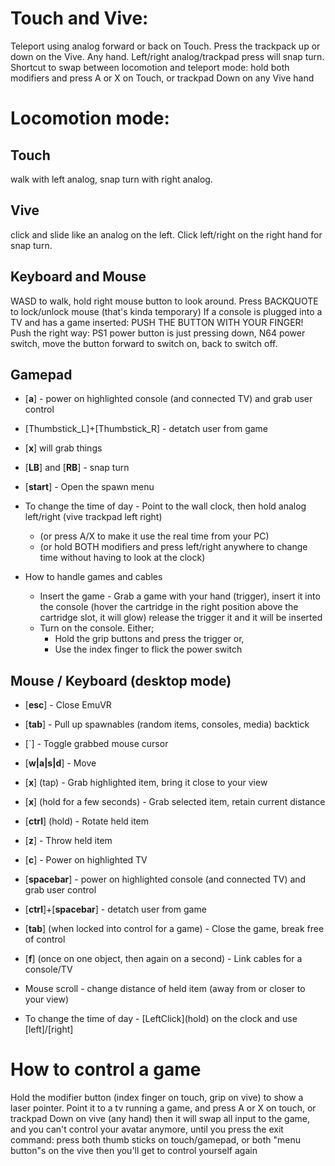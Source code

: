 
# Touch and Vive:
Teleport using analog forward or back on Touch. Press the trackpack up or down on the Vive. Any hand.
Left/right analog/trackpad press will snap turn.
Shortcut to swap between locomotion and teleport mode: hold both modifiers and press A or X on Touch, or trackpad Down on any Vive hand

# Locomotion mode: 
## Touch
walk with left analog, snap turn with right analog. 
## Vive
click and slide like an analog on the left. Click left/right on the right hand for snap turn.
## Keyboard and Mouse
WASD to walk, hold right mouse button to look around. Press BACKQUOTE to lock/unlock mouse (that's kinda temporary)
If a console is plugged into a TV and has a game inserted: PUSH THE BUTTON WITH YOUR FINGER!
	Push the right way: PS1 power button is just pressing down, N64 power switch, move the button forward to switch on, back to switch off.
	
## Gamepad

* [**a**] - power on highlighted console (and connected TV) and grab user control
* [Thumbstick_L]+[Thumbstick_R] - detatch user from game
* [**x**] will grab things
* [**LB**] and [**RB**] - snap turn
* [**start**] - Open the spawn menu

* To change the time of day - Point to the wall clock, then hold analog left/right (vive trackpad left right)
   * (or press A/X to make it use the real time from your PC)
   * (or hold BOTH modifiers and press left/right anywhere to change time without having to look at the clock)

* How to handle games and cables
   * Insert the game - Grab a game with your hand (trigger), insert it into the console (hover the cartridge in the right position above the cartridge slot, it will glow) release the trigger it and it will be inserted
   * Turn on the console. Either;
      * Hold the grip buttons and press the trigger or,
      * Use the index finger to flick the power switch

## Mouse / Keyboard (desktop mode)

* [**esc**] - Close EmuVR
* [**tab**] - Pull up spawnables (random items, consoles, media) backtick
* [\`] - Toggle grabbed mouse cursor
* [**w|a|s|d**] - Move
* [**x**] (tap) - Grab highlighted item, bring it close to your view
* [**x**] (hold for a few seconds) - Grab selected item, retain current distance
* [**ctrl**] (hold) - Rotate held item
* [**z**] - Throw held item
* [**c**] - Power on highlighted TV
* [**spacebar**] - power on highlighted console (and connected TV) and grab user control
* [**ctrl**]+[**spacebar**] - detatch user from game
* [**tab**] (when locked into control for a game) - Close the game, break free of control
* [**f**] (once on one object, then again on a second) - Link cables for a console/TV
* Mouse scroll - change distance of held item (away from or closer to your view)

* To change the time of day - \[LeftClick](hold) on the clock and use \[left]/\[right]


# How to control a game
Hold the modifier button (index finger on touch, grip on vive) to show a laser pointer. Point it to a tv running a game, and press A or X on touch, or trackpad Down on vive (any hand)
then it will swap all input to the game, and you can't control your avatar anymore, until you press the exit command: press both thumb sticks on touch/gamepad, or both "menu button"s on the vive
then you'll get to control yourself again
